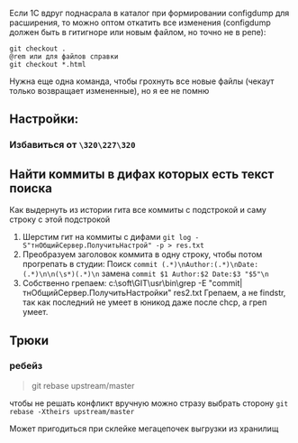 Если 1С вдруг поднасрала в каталог при формировании configdump для расширения, то можно оптом откатить все изменения (configdump должен быть в гитигноре или новым файлом, но точно не в репе):
```console
git checkout .
@rem или для файлов справки
git checkout *.html
```
Нужна еще одна команда, чтобы грохнуть все новые файлы (чекаут только возвращает измененные), но я ее не помню

## Настройки:
### Избавиться от `\320\227\320`



## Найти коммиты в дифах которых есть текст поиска
Как выдернуть из истории гита все коммиты с подстрокой и саму строку с этой подстрокой
1. Шерстим гит на коммиты с дифами `git log -S"тнОбщийСервер.ПолучитьНастрой" -p > res.txt`
2. Преобразуем заголовок коммита в одну строку, чтобы потом прогрепать в студии: Поиск `commit (.*)\nAuthor:(.*)\nDate:(.*)\n\n(\s*)(.*)\n` замена `commit $1 Author:$2 Date:$3 "$5"\n`
3. Собственно грепаем: c:\soft\GIT\usr\bin\grep -E "commit|тнОбщийСервер.ПолучитьНастройки" res2.txt
   Грепаем, а не findstr, так как последний не умеет в юникод даже после chcp, а греп умеет. 
## Трюки
### ребейз

> git rebase upstream/master

чтобы не решать конфликт вручную можно стразу выбрать сторону `git rebase -Xtheirs upstream/master`

Может пригодиться при склейке мегацепочек выгрузки из хранилищ
